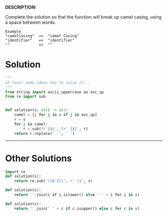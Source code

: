 **DESCRIPTION:**

Complete the solution so that the function will break up camel casing, using a space between words.
```
Example
"camelCasing"  =>  "camel Casing"
"identifier"   =>  "identifier"
""             =>  ""
```
# Solution

```python
"""
at least some ideas how to solve it...
"""
from string import ascii_uppercase as asc_up
from re import sub


def solution(s: str) -> str:
    camel = [j for j in s if j in asc_up]
    r = s
    for i in camel:
        r = sub(fr'{i}', fr' {i}', r)
    return r.replace('  ', ' ')
```
___
# Other Solutions

```python
import re
def solution(s):
    return re.sub('([A-Z])', r' \1', s)
```
```python
def solution(s):
    return ''.join(i if i.islower() else ' ' + i for i in s)
```
```python
def solution(s):
    return ''.join(' ' + c if c.isupper() else c for c in s)
```

